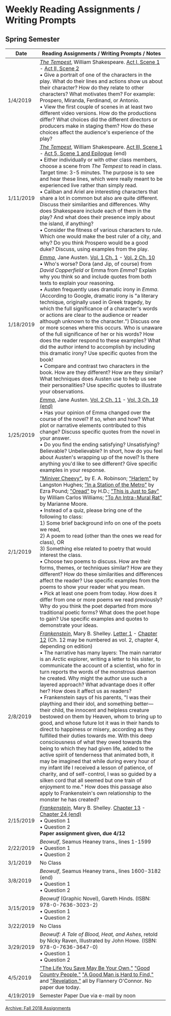 # Weekly Reading Assignments / Writing Prompts

## Spring Semester

| Date | Reading Assignments / Writing Prompts / Notes |
| ---  | ---                                   |
| 1/4/2019 | [*The Tempest*](https://www.gutenberg.org/ebooks/23042), William Shakespeare. [Act I, Scene 1](https://www.gutenberg.org/files/23042/23042-h/23042-h.htm#sceneI_1) - [Act II, Scene 2](https://www.gutenberg.org/files/23042/23042-h/23042-h.htm#sceneII_2) <br>• Give a portrait of one of the characters in the play. What do their lines and actions show us about their character? How do they relate to other characters? What motivates them? For example: Prospero, Miranda, Ferdinand, or Antonio.<br>• View the first couple of scenes in at least two different video versions. How do the productions differ? What choices did the different directors or producers make in staging them? How do these choices affect the audience's experience of the play? |
| 1/11/2019 | [*The Tempest*](https://www.gutenberg.org/ebooks/23042), William Shakespeare. [Act III, Scene 1](https://www.gutenberg.org/files/23042/23042-h/23042-h.htm#sceneIII_1) - [Act 5, Scene 1 and Epilogue](https://www.gutenberg.org/files/23042/23042-h/23042-h.htm#sceneV_1) (end) <br>• Either individually or with other class members, choose a scene from *The Tempest* to read in class. Target time: 3-5 minutes. The purpose is to see and hear these lines, which were really meant to be experienced live rather than simply read. <br>• Caliban and Ariel are interesting characters that share a lot in common but also are quite different. Discuss their similarities and differences. Why does Shakespeare include each of them in the play? And what does their presence imply about the island, if anything?<br>• Consider the fitness of various characters to rule. Which one would make the best ruler of a city, and why? Do you think Prospero would be a good duke? Discuss, using examples from the play. |
| 1/18/2019 | [*Emma*](http://www.gutenberg.org/ebooks/158), Jane Austen. [Vol. 1 Ch. 1](http://www.gutenberg.org/files/158/158-h/158-h.htm#link2H_4_0001) - [Vol. 2 Ch. 10](http://www.gutenberg.org/files/158/158-h/158-h.htm#link2HCH0028) <br>• Who's worse? Dora (and Jip, of course) from *David Copperfield* or Emma from *Emma*? Explain why you think so and include quotes from both texts to explain your reasoning.<br>• Austen frequently uses dramatic irony in *Emma*. (According to Google, dramatic irony is "a literary technique, originally used in Greek tragedy, by which the full significance of a character's words or actions are clear to the audience or reader although unknown to the character.") Discuss one or more scenes where this occurs. Who is unaware of the full significance of her or his words? How does the reader respond to these examples? What did the author intend to accomplish by including this dramatic irony? Use specific quotes from the book! <br>• Compare and contrast two characters in the book. How are they different? How are they similar? What techniques does Austen use to help us see their personalities? Use specific quotes to illustrate your observations.  |
| 1/25/2019 |  [*Emma*](http://www.gutenberg.org/ebooks/158), Jane Austen. [Vol. 2 Ch. 11](http://www.gutenberg.org/files/158/158-h/158-h.htm#link2HCH0029) - [Vol. 3 Ch. 19 (end)](http://www.gutenberg.org/files/158/158-h/158-h.htm#link2HCH0055) <br>• Has your opinion of Emma changed over the course of the novel? If so, when and how? What plot or narrative elements contributed to this change? Discuss specific quotes from the novel in your answer.<br>• Do you find the ending satisfying? Unsatisfying? Believable? Unbelievable? In short, how do you feel about Austen's wrapping up of the novel? Is there anything you'd like to see different? Give specific examples in your response. |
| 2/1/2019 | ["Miniver Cheevy"](https://www.poetryfoundation.org/poems/44978/miniver-cheevy), by E. A. Robinson; ["Harlem"](https://www.poetryfoundation.org/poems/46548/harlem) by Langston Hughes; ["In a Station of the Metro"](https://www.poets.org/poetsorg/poem/station-metro) by Ezra Pound; ["Oread"](https://www.poetryfoundation.org/poems/48186/oread) by H.D.; ["This is Just to Say"](https://www.poetryfoundation.org/poems/56159/this-is-just-to-say) by William Carlos Williams; ["To An Intra-Mural Rat"](https://www.bartleby.com/300/453.html) by Marianne Moore. <br>• Instead of a quiz, please bring one of the following to class: <br>1) Some brief background info on one of the poets we read, <br>2) A poem to read (other than the ones we read for class), OR <br>3) Something else related to poetry that would interest the class. <br>• Choose two poems to discuss. How are their forms, themes, or techniques similar? How are they different? How do these similarities and differences affect the reader? Use specific examples from the poems to show your reader what you mean.<br>• Pick at least one poem from today. How does it differ from one or more poems we read previously? Why do you think the poet departed from more traditional poetic forms? What does the poet hope to gain? Use specific examples and quotes to demonstrate your ideas.
| 2/8/2019 | [*Frankenstein*](http://www.gutenberg.org/ebooks/84), Mary B. Shelley. [Letter 1](http://www.gutenberg.org/files/84/84-h/84-h.htm#letter1) - [Chapter 12](http://www.gutenberg.org/files/84/84-h/84-h.htm#chap12) (Ch. 12 may be numbered as vol. 2, chapter 4, depending on edition) <br>• The narrative has many layers: The main narrator is an Arctic explorer, writing a letter to his sister, to communicate the account of a scientist, who for in turn reports the words of the monstrous daemon he created. Why might the author use such a layered approach? What advantage does it offer her? How does it affect us as readers? <br>• Frankenstein says of his parents, "I was their plaything and their idol, and something better—their child, the innocent and helpless creature bestowed on them by Heaven, whom to bring up to good, and whose future lot it was in their hands to direct to happiness or misery, according as they fulfilled their duties towards me. With this deep consciousness of what they owed towards the being to which they had given life, added to the active spirit of tenderness that animated both, it may be imagined that while during every hour of my infant life I received a lesson of patience, of charity, and of self-control, I was so guided by a silken cord that all seemed but one train of enjoyment to me." How does this passage also apply to Frankenstein's own relationship to the monster he has created? |
| 2/15/2019 | [*Frankenstein*](http://www.gutenberg.org/ebooks/84), Mary B. Shelley. [Chapter 13](http://www.gutenberg.org/files/84/84-h/84-h.htm#chap13) - [Chapter 24 (end)](http://www.gutenberg.org/files/84/84-h/84-h.htm#chap24) <br>• Question 1<br>• Question 2 <br>**Paper assignment given, due 4/12** |
| 2/22/2019 |  *Beowulf*, Seamus Heaney trans., lines 1-1599 <br>• Question 1<br>• Question 2 |
| 3/1/2019 | No Class |
| 3/8/2019 | *Beowulf*, Seamus Heaney trans., lines 1600-3182 (end) <br>• Question 1<br>• Question 2 |
| 3/15/2019 | *Beowulf* (Graphic Novel), Gareth Hinds. (ISBN: 978-0-7636-3023-2) <br>• Question 1<br>• Question 2 |
| 3/22/2019 | No Class |
| 3/29/2019 | *Beowulf: A Tale of Blood, Heat, and Ashes*, retold by Nicky Raven, Illustrated by John Howe. (ISBN: 978-0-7636-3647-0) <br>• Question 1<br>• Question 2 |
| 4/5/2019 | ["The Life You Save May Be Your Own,"](http://faculty.smu.edu/nschwart/2312/lifeyousave.htm) ["Good Country People,"](https://repositorio.ufsc.br/bitstream/handle/123456789/163600/Good%20Country%20People%20-%20Flannery%20O%27Connor.pdf?sequence=1&isAllowed=y) ["A Good Man is Hard to Find,"](http://xroads.virginia.edu/~drbr/goodman.html) and ["Revelation,"](http://producer.csi.edu/cdraney/archive-courses/summer06/engl278/e-texts/oconner_revelation.pdf) all by Flannery O'Connor. No paper due today. |
| 4/19/2019 | Semester Paper Due via e-mail by noon |

[Archive: Fall 2018 Assignments](assignments-archive.md)
